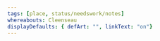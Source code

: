 ```yaml
---
tags: [place, status/needswork/notes]
whereabouts: Cleenseau
displayDefaults: { defArt: "", linkText: "on"}
---
```


